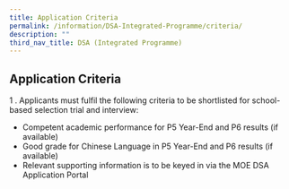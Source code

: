 ```yaml
---
title: Application Criteria
permalink: /information/DSA-Integrated-Programme/criteria/
description: ""
third_nav_title: DSA (Integrated Programme)
---
```

## Application Criteria

1 \.  Applicants must fulfil the following criteria to be shortlisted for school-based selection trial and interview:

*   Competent academic performance for P5 Year-End and P6 results (if available) 
*   Good grade for Chinese Language in P5 Year-End and P6 results (if available)
*   Relevant supporting information is to be keyed in via the MOE DSA Application Portal
